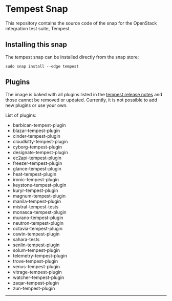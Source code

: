 # Tempest Snap

This repository contains the source code of the snap for the OpenStack integration
test suite, Tempest.

## Installing this snap

The tempest snap can be installed directly from the snap store:

    sudo snap install --edge tempest


## Plugins

The image is baked with all plugins listed in the [tempest release notes] and those cannot
be removed or updated. Currently, it is not possible to add new plugins or use your own.

List of plugins:

- barbican-tempest-plugin
- blazar-tempest-plugin
- cinder-tempest-plugin
- cloudkitty-tempest-plugin
- cyborg-tempest-plugin
- designate-tempest-plugin
- ec2api-tempest-plugin
- freezer-tempest-plugin
- glance-tempest-plugin
- heat-tempest-plugin
- ironic-tempest-plugin
- keystone-tempest-plugin
- kuryr-tempest-plugin
- magnum-tempest-plugin
- manila-tempest-plugin
- mistral-tempest-tests
- monasca-tempest-plugin
- murano-tempest-plugin
- neutron-tempest-plugin
- octavia-tempest-plugin
- oswin-tempest-plugin
- sahara-tests
- senlin-tempest-plugin
- solum-tempest-plugin
- telemetry-tempest-plugin
- trove-tempest-plugin
- venus-tempest-plugin
- vitrage-tempest-plugin
- watcher-tempest-plugin
- zaqar-tempest-plugin
- zun-tempest-plugin

---
[tempest release notes]: https://docs.openstack.org/releasenotes/tempest/
